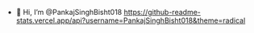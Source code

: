 - 👋 Hi, I’m @PankajSinghBisht018
https://github-readme-stats.vercel.app/api?username=PankajSinghBisht018&theme=radical
